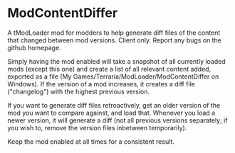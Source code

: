 # ModContentDiffer

A tModLoader mod for modders to help generate diff files of the content that changed between mod versions. Client only. Report any bugs on the github homepage.

Simply having the mod enabled will take a snapshot of all currently loaded mods (except this one) and create a list of all relevant content added, exported as a file (My Games/Terraria/ModLoader/ModContentDiffer on Windows). If the version of a mod increases, it creates a diff file ("changelog") with the highest previous version.

If you want to generate diff files retroactively, get an older version of the mod you want to compare against, and load that. Whenever you load a newer version, it will generate a diff (not all previous versions separately; if you wish to, remove the version files inbetween temporarily).

Keep the mod enabled at all times for a consistent result.